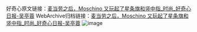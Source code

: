 好奇心原文链接：[麦当劳之后，Moschino 又玩起了星条旗和竖中指_时尚_好奇心日报-吴亭蓉](https://www.qdaily.com/articles/1768.html)
WebArchive归档链接：[麦当劳之后，Moschino 又玩起了星条旗和竖中指_时尚_好奇心日报-吴亭蓉](http://web.archive.org/web/20161016165506/http://www.qdaily.com:80/articles/1768.html)
![image](http://ww3.sinaimg.cn/large/007d5XDply1g3v4hf0ic9j30u07kjhdt)